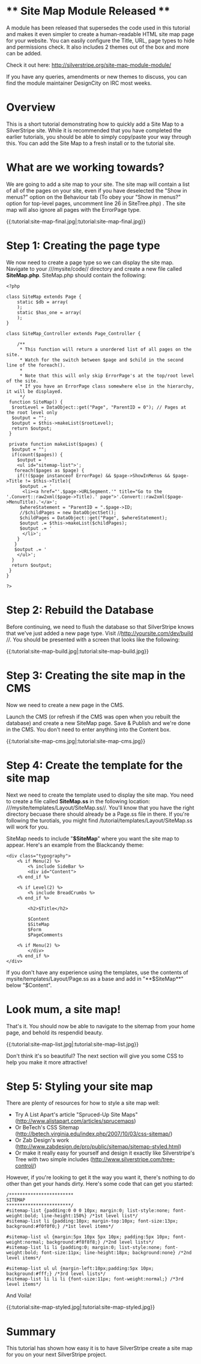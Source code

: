 # ** Site Map Module Released **

A module has been released that supersedes the code used in this tutorial and makes it even simpler to create a human-readable HTML site map page for your website. You can easily configure the Title, URL, page types to hide and permissions check. It also includes 2 themes out of the box and more can be added.

Check it out here: http://silverstripe.org/site-map-module-module/

If you have any queries, amendments or new themes to discuss, you can find the module maintainer DesignCity on IRC most weeks.

# Overview

This is a short tutorial demonstrating how to quickly add a Site Map to a SilverStripe site. While it is recommended that you have completed the earlier tutorials, you should be able to simply copy/paste your way through this. You can add the Site Map to a fresh install or to the tutorial site.

# What are we working towards?

We are going to add a site map to your site. The site map will contain a list of all of the pages on your site, even if you have deselected the "Show in menus?" option on the Behaviour tab (To obey your "Show in menus?" option for top-level pages, uncomment line 26 in SiteTree.php) . The site map will also ignore all pages with the ErrorPage type.

{{:tutorial:site-map-final.jpg|:tutorial:site-map-final.jpg}}






# Step 1: Creating the page type

We now need to create a page type so we can display the site map. Navigate to your ///mysite/code// directory and create a new file called **SiteMap.php**. SiteMap.php should contain the following:

~~~ {php}
<?php
 
class SiteMap extends Page {
	static $db = array(
	);
	static $has_one = array(
	);
}
 
class SiteMap_Controller extends Page_Controller {
   
	/**
	 * This function will return a unordered list of all pages on the site.
	 * Watch for the switch between $page and $child in the second line of the foreach().
	 * 
	 * Note that this will only skip ErrorPage's at the top/root level of the site. 
	 * If you have an ErrorPage class somewhere else in the hierarchy, it will be displayed.
	 */
 function SiteMap() {
  $rootLevel = DataObject::get("Page", "ParentID = 0"); // Pages at the root level only
  $output = "";
  $output = $this->makeList($rootLevel);
  return $output;
 }

 private function makeList($pages) {
  $output = "";
  if(count($pages)) {
    $output = '
    <ul id="sitemap-list">';
   foreach($pages as $page) {
    if(!($page instanceof ErrorPage) && $page->ShowInMenus && $page->Title != $this->Title){
     $output .= '
      <li><a href="'.$page->URLSegment.'" title="Go to the '.Convert::raw2xml($page->Title).' page">'.Convert::raw2xml($page->MenuTitle).'</a>';
     $whereStatement = "ParentID = ".$page->ID;
     //$childPages = new DataObjectSet();
     $childPages = DataObject::get("Page", $whereStatement);
     $output .= $this->makeList($childPages);
     $output .= '
      </li>';
    }
   }
   $output .= '
    </ul>';
  }
  return $output;
 }
}

?>
~~~


# Step 2: Rebuild the Database

Before continuing, we need to flush the database so that SilverStripe knows that we've just added a new page type. Visit //http://yoursite.com/dev/build //.  You should be presented with a screen that looks like the following:

{{:tutorial:site-map-build.jpg|:tutorial:site-map-build.jpg}}


# Step 3: Creating the site map in the CMS

Now we need to create a new page in the CMS. 

Launch the CMS (or refresh if the CMS was open when you rebuilt the database) and create a new SiteMap page. Save & Publish and we're done in the CMS. You don't need to enter anything into the Content box.

{{:tutorial:site-map-cms.jpg|:tutorial:site-map-cms.jpg}}

# Step 4: Create the template for the site map

Next we need to create the template used to display the site map. You need to create a file called **SiteMap.ss** in the following location: ///mysite/templates/Layout/SiteMap.ss//. You'll know that you have the right directory becuase there should already be a Page.ss file in there. If you're following the turotials, you might find /tutorial/templates/Layout/SiteMap.ss will work for you.

SiteMap needs to include "**$SiteMap**" where you want the site map to appear. Here's an example from the Blackcandy theme:
~~~ {php}
<div class="typography">
	<% if Menu(2) %>
		<% include SideBar %>
		<div id="Content">
	<% end_if %>
			
	<% if Level(2) %>
	  	<% include BreadCrumbs %>
	<% end_if %>
	
		<h2>$Title</h2>
	
		$Content
		$SiteMap 
		$Form
		$PageComments
	
	<% if Menu(2) %>
		</div>
	<% end_if %>
</div>
~~~
If you don't have any experience using the templates, use the contents of mysite/templates/Layout/Page.ss as a base and add in "**$SiteMap**" below "$Content".

# Look mum, a site map!

That's it. You should now be able to navigate to the sitemap from your home page, and behold its respendid beauty.

{{:tutorial:site-map-list.jpg|:tutorial:site-map-list.jpg}}

Don't think it's so beautiful? The next section will give you some CSS to help you make it more attractive!


# Step 5: Styling your site map

There are plenty of resources for how to style a site map well:

*  Try A List Apart's article "Spruced-Up Site Maps" (http://www.alistapart.com/articles/sprucemaps)
*  Or BeTech's CSS Sitemap (http://betech.virginia.edu/index.php/2007/10/03/css-sitemap/)
*  Or Zab Design's work (http://www.zabdesign.de/pro/public/sitemap/sitemap-styled.html)
*  Or make it really easy for yourself and design it exactly like Silverstripe's Tree with two simple includes (http://www.silverstripe.com/tree-control/)

However, if you're looking to get it the way you want it, there's nothing to do other than get your hands dirty. Here's some code that can get you started:

~~~ {css}
/************************
SITEMAP
************************/
#sitemap-list {padding:0 0 0 10px; margin:0; list-style:none; font-weight:bold; line-height:150%} /*1st level list*/
#sitemap-list li {padding:10px; margin-top:10px; font-size:13px; background:#f0f0f0;} /*1st level items*/

#sitemap-list ul {margin:5px 10px 5px 10px; padding:5px 10px; font-weight:normal; background:#f8f8f8;} /*2nd level lists*/
#sitemap-list li li {padding:0; margin:0; list-style:none; font-weight:bold; font-size:11px; line-height:18px; background:none} /*2nd level items*/

#sitemap-list ul ul {margin-left:10px;padding:5px 10px;  background:#fff;} /*3rd level lists*/
#sitemap-list li li li {font-size:11px; font-weight:normal;} /*3rd level items*/
~~~

And Voila!

{{:tutorial:site-map-styled.jpg|:tutorial:site-map-styled.jpg}}

# Summary

This tutorial has shown how easy it is to have SilverStripe create a site map for you on your next SilverStripe project.
